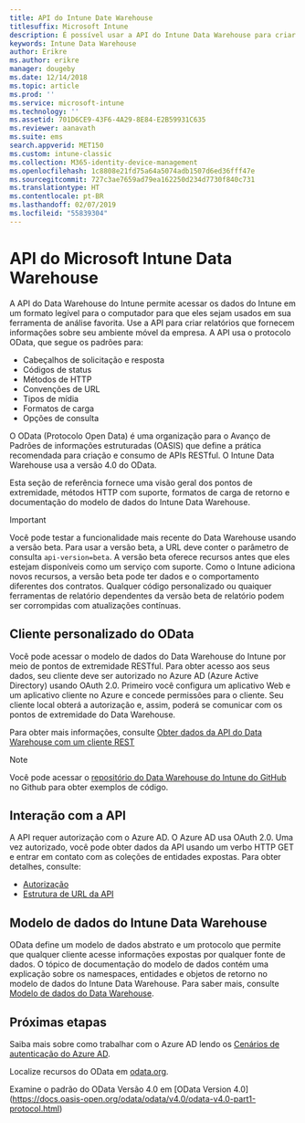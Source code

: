 ```yaml
---
title: API do Intune Date Warehouse
titlesuffix: Microsoft Intune
description: É possível usar a API do Intune Data Warehouse para criar relatórios que fornecem insights sobre o ambiente móvel da sua empresa.
keywords: Intune Data Warehouse
author: Erikre
ms.author: erikre
manager: dougeby
ms.date: 12/14/2018
ms.topic: article
ms.prod: ''
ms.service: microsoft-intune
ms.technology: ''
ms.assetid: 701D6CE9-43F6-4A29-8E84-E2B59931C635
ms.reviewer: aanavath
ms.suite: ems
search.appverid: MET150
ms.custom: intune-classic
ms.collection: M365-identity-device-management
ms.openlocfilehash: 1c8808e21fd75a64a5074adb1507d6ed36fff47e
ms.sourcegitcommit: 727c3ae7659ad79ea162250d234d7730f840c731
ms.translationtype: HT
ms.contentlocale: pt-BR
ms.lasthandoff: 02/07/2019
ms.locfileid: "55839304"
---
```

#  <a name="microsoft-intune-data-warehouse-api"></a>API do Microsoft Intune Data Warehouse

A API do Data Warehouse do Intune permite acessar os dados do Intune em um formato legível para o computador para que eles sejam usados em sua ferramenta de análise favorita. Use a API para criar relatórios que fornecem informações sobre seu ambiente móvel da empresa. A API usa o protocolo OData, que segue os padrões para:

  -   Cabeçalhos de solicitação e resposta
  -   Códigos de status
  -   Métodos de HTTP
  -   Convenções de URL
  -   Tipos de mídia
  -   Formatos de carga
  -   Opções de consulta

O OData (Protocolo Open Data) é uma organização para o Avanço de Padrões de informações estruturadas (OASIS) que define a prática recomendada para criação e consumo de APIs RESTful. O Intune Data Warehouse usa a versão 4.0 do OData.

Esta seção de referência fornece uma visão geral dos pontos de extremidade, métodos HTTP com suporte, formatos de carga de retorno e documentação do modelo de dados do Intune Data Warehouse.

> [!Important]  
> Você pode testar a funcionalidade mais recente do Data Warehouse usando a versão beta. Para usar a versão beta, a URL deve conter o parâmetro de consulta `api-version=beta`. A versão beta oferece recursos antes que eles estejam disponíveis como um serviço com suporte. Como o Intune adiciona novos recursos, a versão beta pode ter dados e o comportamento diferentes dos contratos. Qualquer código personalizado ou quaiquer ferramentas de relatório dependentes da versão beta de relatório podem ser corrompidas com atualizações contínuas. <!--If you experience problems with the beta service, follow [link to feedback process]() to report the issue or provide feedback.-->

## <a name="odata-custom-client"></a>Cliente personalizado do OData

Você pode acessar o modelo de dados do Data Warehouse do Intune por meio de pontos de extremidade RESTful. Para obter acesso aos seus dados, seu cliente deve ser autorizado no Azure AD (Azure Active Directory) usando OAuth 2.0. Primeiro você configura um aplicativo Web e um aplicativo cliente no Azure e concede permissões para o cliente. Seu cliente local obterá a autorização e, assim, poderá se comunicar com os pontos de extremidade do Data Warehouse.

Para obter mais informações, consulte [Obter dados da API do Data Warehouse com um cliente REST](reports-proc-data-rest.md)

> [!Note]  
> Você pode acessar o [repositório do Data Warehouse do Intune do GitHub](https://github.com/Microsoft/Intune-Data-Warehouse) no Github para obter exemplos de código.

## <a name="interacting-with-the-api"></a>Interação com a API

A API requer autorização com o Azure AD. O Azure AD usa OAuth 2.0. Uma vez autorizado, você pode obter dados da API usando um verbo HTTP GET e entrar em contato com as coleções de entidades expostas. Para obter detalhes, consulte:

 -  [Autorização](reports-api-url.md)
 -  [Estrutura de URL da API](reports-api-url.md)

## <a name="intune-data-warehouse-data-model"></a>Modelo de dados do Intune Data Warehouse

OData define um modelo de dados abstrato e um protocolo que permite que qualquer cliente acesse informações expostas por qualquer fonte de dados. O tópico de documentação do modelo de dados contém uma explicação sobre os namespaces, entidades e objetos de retorno no modelo de dados do Intune Data Warehouse. Para saber mais, consulte [Modelo de dados do Data Warehouse](reports-ref-data-model.md).

## <a name="next-steps"></a>Próximas etapas

Saiba mais sobre como trabalhar com o Azure AD lendo os [Cenários de autenticação do Azure AD](https://docs.microsoft.com/azure/active-directory/develop/active-directory-authentication-scenarios).

Localize recursos do OData em [odata.org](https://www.odata.org).
  
Examine o padrão do OData Versão 4.0 em [OData Version 4.0] (https://docs.oasis-open.org/odata/odata/v4.0/odata-v4.0-part1-protocol.html)  
